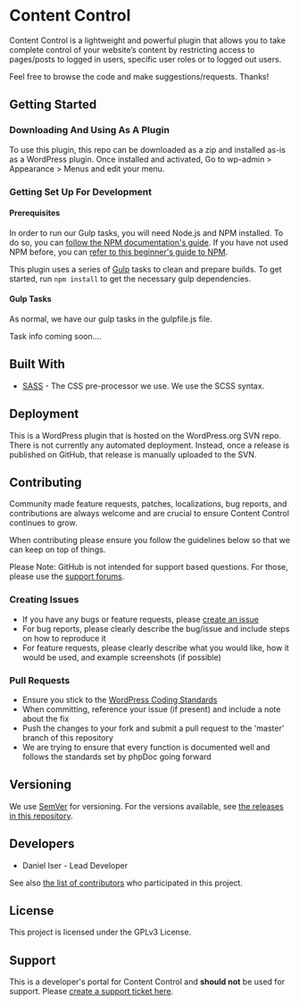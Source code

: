 # Content Control

Content Control is a lightweight and powerful plugin that allows you to take complete control of your website’s content by restricting access to pages/posts to logged in users, specific user roles or to logged out users.

Feel free to browse the code and make suggestions/requests. Thanks!

## Getting Started

### Downloading And Using As A Plugin

To use this plugin, this repo can be downloaded as a zip and installed as-is as a WordPress plugin. Once installed and activated, Go to wp-admin > Appearance > Menus and edit your menu.

### Getting Set Up For Development

#### Prerequisites

In order to run our Gulp tasks, you will need Node.js and NPM installed. To do so, you can [follow the NPM documentation's guide](https://docs.npmjs.com/downloading-and-installing-node-js-and-npm).
If you have not used NPM before, you can [refer to this beginner's guide to NPM](https://www.sitepoint.com/beginners-guide-node-package-manager/).

This plugin uses a series of [Gulp](https://gulpjs.com) tasks to clean and prepare builds. To get started, run `npm install` to get the necessary gulp dependencies.

#### Gulp Tasks

As normal, we have our gulp tasks in the gulpfile.js file.

Task info coming soon....

## Built With

* [SASS](https://sass-lang.com) - The CSS pre-processor we use. We use the SCSS syntax.

## Deployment

This is a WordPress plugin that is hosted on the WordPress.org SVN repo.
There is not currently any automated deployment. Instead, once a release is published on GitHub, that release is manually uploaded to the SVN.

## Contributing

Community made feature requests, patches, localizations, bug reports, and contributions are always welcome and are crucial to ensure Content Control continues to grow.

When contributing please ensure you follow the guidelines below so that we can keep on top of things.

Please Note: GitHub is not intended for support based questions. For those, please use the [support forums](https://wordpress.org/plugins/content-control/).

### Creating Issues

* If you have any bugs or feature requests, please [create an issue](https://github.com/JunglePlugins/Content-Control/issues/new)
* For bug reports, please clearly describe the bug/issue and include steps on how to reproduce it
* For feature requests, please clearly describe what you would like, how it would be used, and example screenshots (if possible)

### Pull Requests

* Ensure you stick to the [WordPress Coding Standards](https://codex.wordpress.org/WordPress_Coding_Standards)
* When committing, reference your issue (if present) and include a note about the fix
* Push the changes to your fork and submit a pull request to the 'master' branch of this repository
* We are trying to ensure that every function is documented well and follows the standards set by phpDoc going forward

## Versioning

We use [SemVer](http://semver.org/) for versioning. For the versions available, see [the releases in this repository](https://github.com/JunglePlugins/Content-Control/releases).

## Developers

* Daniel Iser - Lead Developer

See also [the list of contributors](https://github.com/JunglePlugins/Content-Control/graphs/contributors) who participated in this project.

## License

This project is licensed under the GPLv3 License.

## Support

This is a developer's portal for Content Control and **should not** be used for support. Please [create a support ticket here](https://wordpress.org/plugins/content-control/).
